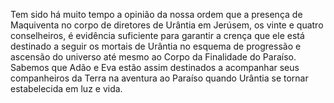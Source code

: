 ﻿Tem sido há muito tempo a opinião da nossa ordem que a presença de Maquiventa no corpo de diretores de Urântia em Jerúsem, os vinte e quatro conselheiros, é evidência suficiente para garantir a crença que ele está destinado a seguir os mortais de Urântia no esquema de progressão e ascensão do universo até mesmo ao Corpo da Finalidade do Paraíso. Sabemos que Adão e Eva estão assim destinados a acompanhar seus companheiros da Terra na aventura ao Paraíso quando Urântia se tornar estabelecida em luz e vida.